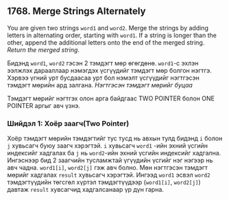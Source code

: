 ## 1768. Merge Strings Alternately

You are given two strings `word1` and `word2`. Merge the strings by adding letters in alternating order, starting with `word1`. If a string is longer than the other, append the additional letters onto the end of the merged string. *Return the merged string*.

Бидэнд  `word1`, `word2` гэсэн 2 тэмдэгт мөр өгөгдөнө. `word1`-с эхлэн ээлжлэх дарааллаар нэмэгдэх үсгүүдийг тэмдэгт мөр болгон нэгтгэ. Хэрвээ үгний урт бусдаасаа урт бол нэмэлт үсгүүдийг нэгтгэсэн тэмдэгт мөрийн ард залгана. *Нэгтгэсэн тэмдэгт мөрийг буцаа*

Тэмдэгт мөрийг нэгтгэх олон арга байдгаас TWO POINTER болон ONE POINTER аргыг авч үзнэ. 

### Шийдэл 1: Хоёр заагч(Two Pointer) 
Хоёр тэмдэгт мөрийн тэмдэгтийг тус тусд нь авхын тулд бидэнд `i` болон `j` хувьсагч буюу заагч хэрэгтэй. `i` хувьсагч `word1` -ийн эхний үсгийн индексийг хадгалах ба `j` нь `word2`-ийн эхний үсгийн индексийг хадгална. Ингэснээр бид 2 заагчийн тусламжтай үгүүдийн үсгийг нэг нэгээр нь авч чадна. `word1[i]`, `word2[j]` гэж авч болно. Мөн нэгтгэсэн тэмдэгт мөрийг хадгалах `result` хувьсагч хэрэгтэй. Ингээд `word1` эсвэл `word2` тэмдэгтүүдийн төгсгөл хүртэл тэмдэгтүүдээр (`word1[i]`, `word2[j]`) давтаж `result` хувсагчид хадгалсанаар үр дүн гарна.     
